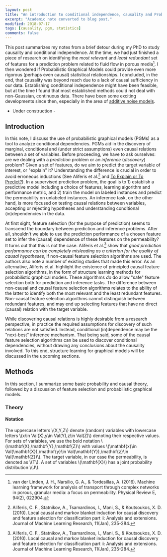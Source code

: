 ```yaml
---
layout: post
title: "An introduction to conditional independence, causality and Probabilistic Graphical Models"
excerpt: "Academic note converted to blog post."
modified: 2018-07-17
tags: [causality, pgm, statistics]
comments: false
---
```


This post summarizes my notes from a brief detour during my PhD to study causality and conditional independence. At the time, we had just finished a piece of research on identifying the *most relevant* and *least redundant* set of features for a prediction problem related to fluid flow in porous media[^fn1]. I then wondered if Probabilistic Graphical Models could provide even more rigorous (perhaps even causal) statistical relationships. I concluded, in the end, that causality was beyond reach due to a lack of causal sufficiency in our data. Establishing conditional independence might have been feasible, but at the time I found that most established methods could not deal with non-Gaussian, continuous data. There have been some exciting developments since then, especially in the area of [additive noise models](https://arxiv.org/abs/1309.6779).

- Under construction -

## Introduction
In this note, I discuss the use of probabilistic graphical models (PGMs) as a tool to analyze conditional dependencies. PGMs aid in the discovery of marginal, conditional and (under strict assumptions) even causal relations between a set of variables. Before proceeding, we have to ask ourselves: are we dealing with a *prediction* problem or an *inference* (*discovery*) problem? Given a set of features, do we aim to predict the target variable of interest, or "explain" it? Understanding the difference is crucial in order to avoid erroneous inductions (See Aliferis et al.[^fn2] and [To Explain or To Predict?](https://projecteuclid.org/euclid.ss/1294167961)). In a supervised prediction problem, the goal is to 1) establish a predictive model including a choice of features, learning algorithm and performance metric, and 2) train the model on labeled instances and predict the permeability on unlabeled instances. An inference task, on the other hand, is more focused on testing causal relations between variables, accepting or rejecting hypotheses and understanding conditional (in)dependencies in the data. 

At first sight, feature selection (for the purpose of prediction) seems to transcend the boundary between prediction and inference problems. After all, shouldn't we able to use the prediction performance of a chosen feature set to infer the (causal) dependence of these features on the permeability? It turns out that this is not the case. Aliferis et al.[^fn2] show that *good prediction performance can be completely misleading as a criterion for the quality of causal hypotheses*, if non-causal feature selection algorithms are used. The authors also note a number of existing studies that made this error. As an alternative, Aliferis et al. highlight the existence of principled causal feature selection algorithms, in the form of structure learning methods for probabilistic graphical models. These algorithms *do* do allow "safe" feature selection both for prediction and inference tasks. The difference between non-causal and causal feature selection algorithms relates to the ability of the latter to identify both the most relevant and the least redundant features. Non-causal feature selection algorithms cannot distinguish between redundant features, and may end up selecting features that have no direct (causal) relation with the target variable.

While discovering causal relations is highly desirable from a research perspective, in practice the required assumptions for discovery of such relations are not satisfied. Instead, conditional (in)dependence may be the "next-best" inference mechanism. That being said, some of the causal feature selection algorithms can be used to discover conditional dependencies, without drawing any conclusions about the causality involved. To this end, structure learning for graphical models will be discussed in the upcoming sections. 

## Methods
In this section, I summarize some basic probability and causal theory, followed by a discussion of feature selection and probabilistic graphical models.

### Theory

#### Notation
The uppercase letters \\(X,Y,Z\\) denote (random) variables with lowercase letters \\(x\in Val(X),y\in Val(Y),z\in Val(Z)\\) denoting their respective values. For sets of variables, we use the bold notation \\(\mathbf{X},\mathbf{Y},\mathbf{Z}\\) with values \\(\mathbf{x}\in Val(\mathbf{X}),\mathbf{y}\in Val(\mathbf{Y}),\mathbf{z}\in Val(\mathbf{Z})\\). The target variable, in our case the permeability, is denoted as \\(T\\). A set of variables \\(\mathbf{X}\\) has a joint probability distribution \\(J\\).




[^fn1]: van der Linden, J. H., Narsilio, G. A., & Tordesillas, A. (2016). Machine learning framework for analysis of transport through complex networks in porous, granular media: a focus on permeability. Physical Review E, 94(2), 022904.

[^fn2]: Aliferis, C. F., Statnikov, A., Tsamardinos, I., Mani, S., & Koutsoukos, X. D. (2010). Local causal and markov blanket induction for causal discovery and feature selection for classification part ii: Analysis and extensions. Journal of Machine Learning Research, 11(Jan), 235-284.

